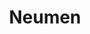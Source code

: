 ---
title: "Neumen"
url: /ciudad-autonoma-de-buenos-aires/neumen-avenida-cabildo/
shop: reparación de automóviles
---